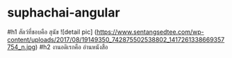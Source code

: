 # suphachai-angular

#h1 สัตว์ที่ชอบคือ สุนัข 
![detail pic] (https://www.sentangsedtee.com/wp-content/uploads/2017/08/19149350_742875502538802_1417261338669357754_n.jpg)
#h2 งานอดิเรกคือ อ่านหนังสือ
